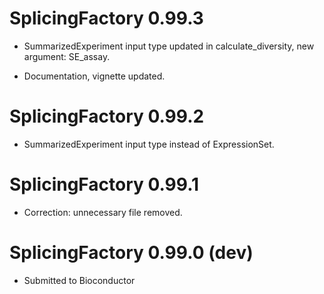 # SplicingFactory 0.99.3

* SummarizedExperiment input type updated in calculate_diversity, 
  new argument: SE_assay.
  
* Documentation, vignette updated.

# SplicingFactory 0.99.2

* SummarizedExperiment input type instead of ExpressionSet.

# SplicingFactory 0.99.1

* Correction: unnecessary file removed.

# SplicingFactory 0.99.0 (dev)

* Submitted to Bioconductor
